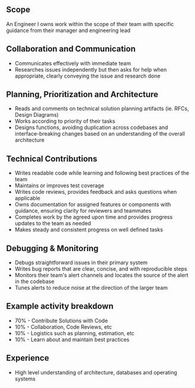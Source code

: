 ## Scope
An Engineer I owns work within the scope of their team with specific guidance from their manager and engineering lead

## Collaboration and Communication
- Communicates effectively with immediate team
- Researches issues independently but then asks for help when appropriate, clearly conveying the issue and research done

## Planning, Prioritization and Architecture
- Reads and comments on technical solution planning artifacts (ie. RFCs, Design Diagrams)
- Works according to priority of their tasks
- Designs functions, avoiding duplication across codebases and interface-breaking changes based on an understanding of the overall architecture
	
## Technical Contributions
- Writes readable code while learning and following best practices of the team
- Maintains or improves test coverage 
- Writes code reviews, provides feedback and asks questions when applicable
- Owns documentation for assigned features or components with guidance, ensuring clarity for reviewers and teammates
- Completes work by the agreed upon time and provides progress updates to the team as needed
- Makes steady and consistent progress on well defined tasks
	
## Debugging & Monitoring
- Debugs straightforward issues in their primary system
- Writes bug reports that are clear, concise, and with reproducible steps
- Monitors their team's alert channels and locates the source of the alert in the codebase
- Tunes alerts to reduce noise at the direction of the larger team

## Example activity breakdown
- 70% - Contribute Solutions with Code
- 10% - Collaboration, Code Reviews, etc
- 10% - Logistics such as planning, estimation, etc
- 10% - Learn about and maintain best practices

## Experience
- High level understanding of architecture, databases and operating systems
